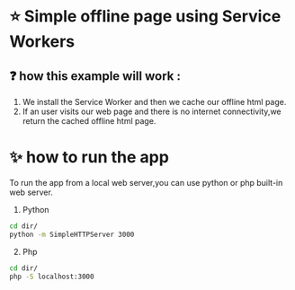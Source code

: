 
# :star: Simple offline page using Service Workers
##  :question: how this example will work :

1.  We install the Service Worker and then we cache our offline html page.
2.  If an user visits our web page and there is no internet connectivity,we return the cached offline html page.

# :sparkles: how to run the app

To run the app from a local web server,you can use python or php built-in web server.

1. Python
```bash
cd dir/
python -m SimpleHTTPServer 3000
```
2. Php
```bash
cd dir/
php -S localhost:3000
```


